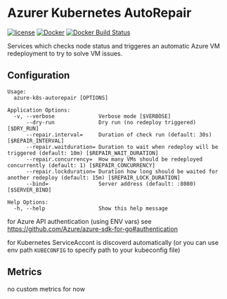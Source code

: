 Azurer Kubernetes AutoRepair
============================

[![license](https://img.shields.io/github/license/webdevops/azure-k8s-autorepair.svg)](https://github.com/webdevops/azure-k8s-autorepair/blob/master/LICENSE)
[![Docker](https://img.shields.io/badge/docker-webdevops%2Fazure--k8s--autorepair-blue.svg?longCache=true&style=flat&logo=docker)](https://hub.docker.com/r/webdevops/azure-k8s-autorepair/)
[![Docker Build Status](https://img.shields.io/docker/cloud/build/webdevops/azure-k8s-autorepair)](https://hub.docker.com/r/webdevops/azure-k8s-autorepair/)

Services which checks node status and triggeres an automatic Azure VM redeployment to try to solve VM issues.

Configuration
-------------

```
Usage:
  azure-k8s-autorepair [OPTIONS]

Application Options:
  -v, --verbose              Verbose mode [$VERBOSE]
      --dry-run              Dry run (no redeploy triggered) [$DRY_RUN]
      --repair.interval=     Duration of check run (default: 30s) [$REPAIR_INTERVAL]
      --repair.waitduration= Duration to wait when redeploy will be triggered (default: 10m) [$REPAIR_WAIT_DURATION]
      --repair.concurrency=  How many VMs should be redeployed concurrently (default: 1) [$REPAIR_CONCURRENCY]
      --repair.lockduration= Duration how long should be waited for another redeploy (default: 15m) [$REPAIR_LOCK_DURATION]
      --bind=                Server address (default: :8080) [$SERVER_BIND]

Help Options:
  -h, --help                 Show this help message
```

for Azure API authentication (using ENV vars) see https://github.com/Azure/azure-sdk-for-go#authentication

for Kubernetes ServiceAccont is discoverd automatically (or you can use env path `KUBECONFIG` to specify path to your kubeconfig file)

Metrics
-------

no custom metrics for now

